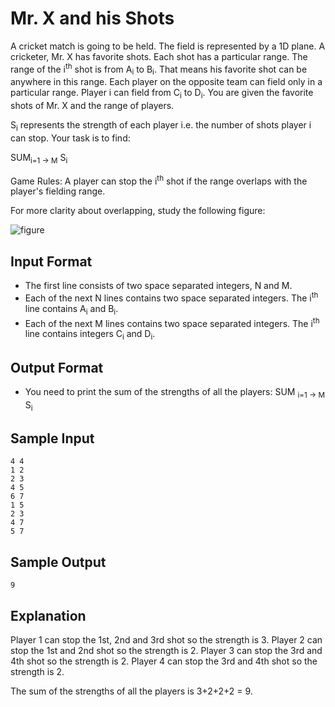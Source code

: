 # Mr. X and his Shots

A cricket match is going to be held. The field is represented by a 1D plane. A cricketer, Mr. X has favorite shots. Each shot has a particular range. The range of the i<sup>th</sup> shot is from A<sub>i</sub> to B<sub>i</sub>. That means his favorite shot can be anywhere in this range. Each player on the opposite team can field only in a particular range. Player i can field from C<sub>i</sub> to D<sub>i</sub>. You are given the favorite shots of Mr. X and the range of players.

S<sub>i</sub> represents the strength of each player i.e. the number of shots player i can stop.
Your task is to find:

SUM<sub>i=1 -> M</sub> S<sub>i</sub>

Game Rules: A player can stop the i<sup>th</sup> shot if the range overlaps with the player's fielding range.

For more clarity about overlapping, study the following figure:

![figure](https://s3.amazonaws.com/hr-challenge-images/8943/1441719277-9d9c50f731-L.png)

## Input Format

- The first line consists of two space separated integers, N and M.
- Each of the next N lines contains two space separated integers. The i<sup>th</sup> line contains A<sub>i</sub> and B<sub>i</sub>.
- Each of the next M lines contains two space separated integers. The i<sup>th</sup> line contains integers C<sub>i</sub> and D<sub>i</sub>.

## Output Format

- You need to print the sum of the strengths of all the players: SUM <sub>i=1 -> M</sub> S<sub>i</sub>

## Sample Input

```
4 4                
1 2 
2 3
4 5
6 7
1 5
2 3
4 7
5 7
```

## Sample Output

```
9
```

## Explanation

Player 1 can stop the 1st, 2nd and 3rd shot so the strength is 3.
Player 2 can stop the 1st and 2nd shot so the strength is 2.
Player 3 can stop the 3rd and 4th shot so the strength is 2.
Player 4 can stop the 3rd and 4th shot so the strength is 2.

The sum of the strengths of all the players is 3+2+2+2 = 9.

